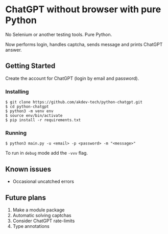 # ChatGPT without browser with pure Python

No Selenium or another testing tools. Pure Python.

Now performs login, handles captcha, sends message and prints ChatGPT answer.

## Getting Started

Create the account for ChatGPT (login by email and password).

### Installing

```
$ git clone https://github.com/akdev-tech/python-chatgpt.git
$ cd python-chatgpt
$ python3 -m venv env
$ source env/bin/activate
$ pip install -r requirements.txt
```


### Running

```
$ python3 main.py -u <email> -p <password> -m "<message>"
```

To run in `debug` mode add the `-vvv` flag.

## Known issues

* Occasional uncatched errors


## Future plans

1. Make a module package
2. Automatic solving captchas
3. Consider ChatGPT rate-limits 
4. Type annotations
